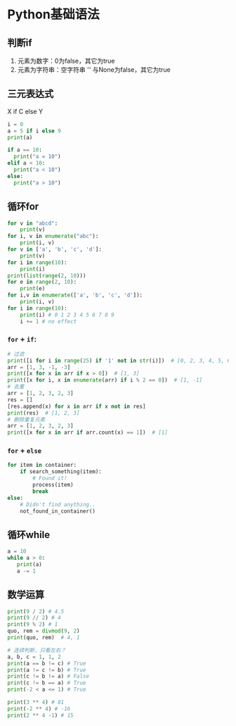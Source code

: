 # Python基础语法
## 判断if
1. 元素为数字：0为false，其它为true
2. 元素为字符串：空字符串 '' 与None为false，其它为true
## 三元表达式
X if C else Y
```python
i = 0
a = 5 if i else 9
print(a)

if a == 10:
  print("a = 10")
elif a < 10:
  print("a < 10")
else:
  print("a > 10")
```
## 循环for
```python
for v in "abcd":
    print(v)
for i, v in enumerate("abc"):
    print(i, v)  
for v in ['a', 'b', 'c', 'd']:
    print(v)
for i in range(10):
    print(i)
print(list(range(2, 10)))
for e in range(2, 10):
    print(e)
for i,v in enumerate(['a', 'b', 'c', 'd']):
    print(i, v)
for i in range(10):
    print(i) # 0 1 2 3 4 5 6 7 8 9 
    i += 1 # no effect
```
### `for` + `if`:
```python
# 过滤
print([i for i in range(25) if '1' not in str(i)])  # [0, 2, 3, 4, 5, 6, 7, 8, 9, 20, 22, 23, 24]
arr = [1, 3, -1, -3]
print([x for x in arr if x > 0])  # [1, 3]
print([x for i, x in enumerate(arr) if i % 2 == 0])  # [1, -1]
# 去重
arr = [1, 2, 3, 2, 3]
res = []
[res.append(x) for x in arr if x not in res]
print(res)  # [1, 2, 3]
# 删除重复元素
arr = [1, 2, 3, 2, 3]
print([x for x in arr if arr.count(x) == 1])  # [1]
```
### `for` + `else`
```python
for item in container:
    if search_something(item):
        # Found it!
        process(item)
        break
else:
    # Didn't find anything..
    not_found_in_container()
```
    
## 循环while
```python
a = 10
while a > 0:
   print(a)
   a -= 1
```

## 数学运算
```python
print(9 / 2) # 4.5
print(9 // 2) # 4
print(9 % 2) # 1
quo, rem = divmod(9, 2)
print(quo, rem)  # 4, 1

# 连续判断，只看左右？
a, b, c = 1, 1, 2
print(a == b != c) # True
print(a != c != b) # True
print(c != b != a) # False
print(c != b == a) # True
print(-2 < a <= 1) # True

print(3 ** 4) # 81
print(-2 ** 4) # -16
print(2 ** 4 -1) # 15
```
    
